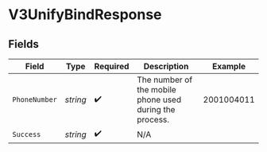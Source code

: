 # V3UnifyBindResponse


## Fields

| Field                                                   | Type                                                    | Required                                                | Description                                             | Example                                                 |
| ------------------------------------------------------- | ------------------------------------------------------- | ------------------------------------------------------- | ------------------------------------------------------- | ------------------------------------------------------- |
| `PhoneNumber`                                           | *string*                                                | :heavy_check_mark:                                      | The number of the mobile phone used during the process. | 2001004011                                              |
| `Success`                                               | *string*                                                | :heavy_check_mark:                                      | N/A                                                     |                                                         |